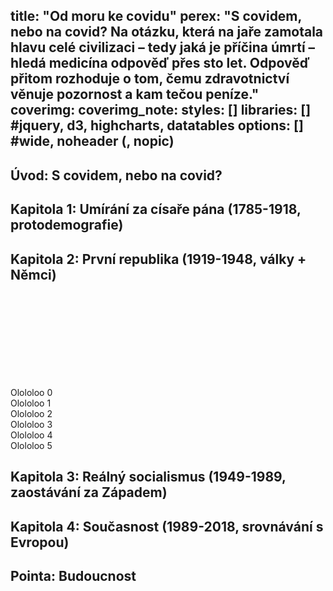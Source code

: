 title: "Od moru ke covidu"
perex: "S covidem, nebo na covid? Na otázku, která na jaře zamotala hlavu celé civilizaci – tedy jaká je příčina úmrtí – hledá medicína odpověď přes sto let. Odpověď přitom rozhoduje o tom, čemu zdravotnictví věnuje pozornost a kam tečou peníze."
coverimg:
coverimg_note:
styles: []
libraries: [] #jquery, d3, highcharts, datatables
options: [] #wide, noheader (, nopic)
---
## Úvod: S covidem, nebo na covid?

## Kapitola 1: Umírání za císaře pána (1785-1918, protodemografie)

## Kapitola 2: První republika (1919-1948, války + Němci)

<wide>
  <div id="prvni-republika-pribehy">
    <svg class="viz"></svg>
    <div class="step" data-step="1">
      <div class="step-text">Olololoo 0</div>
    </div>
    <div class="step" data-step="2">
      <div class="step-text">Olololoo 1</div>
    </div>
    <div class="step" data-step="3">
      <div class="step-text">Olololoo 2</div>
    </div>
    <div class="step" data-step="4">
      <div class="step-text">Olololoo 3</div>
    </div>
    <div class="step" data-step="5">
      <div class="step-text">Olololoo 4</div>
    </div>
    <div class="step" data-step="6">
      <div class="step-text">Olololoo 5</div>
    </div>
  </div>
</wide>

## Kapitola 3: Reálný socialismus (1949-1989, zaostávání za Západem)

## Kapitola 4: Současnost (1989-2018, srovnávání s Evropou)

## Pointa: Budoucnost

